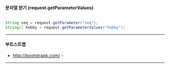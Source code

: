 #### 문자열 받기 (request.getParameterValues)

```java

String seq = request.getParameter("seq");
String[] hobby = request.getParameterValues("hobby");

```

---

#### 부트스트랩

-	http://bootstrapk.com/ -

---
